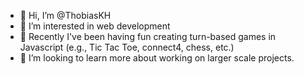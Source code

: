 - 👋 Hi, I’m @ThobiasKH
- 👀 I’m interested in web development
- 🌱 Recently I've been having fun creating turn-based games in Javascript (e.g., Tic Tac Toe, connect4, chess, etc.)
- 💞️ I’m looking to learn more about working on larger scale projects.

<!---
ThobiasKH/ThobiasKH is a ✨ special ✨ repository because its `README.md` (this file) appears on your GitHub profile.
You can click the Preview link to take a look at your changes.
--->
